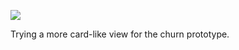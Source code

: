 ![](https://db-feed.s3.amazonaws.com/legacy/Screen_Shot_2017-04-26_at_12_32_20_PM-1493224372046.png)

Trying a more card-like view for the churn prototype.
